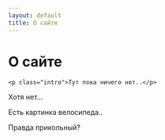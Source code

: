 ```yaml
---
layout: default
title: О сайте
---
```


<div class="post">
	<h1 class="pageTitle">О сайте</h1>
	 
	<p class="intro">Тут пока ничего нет..</p>
  <p>Хотя нет...</p>
  <p>Есть картинка велосипеда..</p>
  <p>Правда прикольный?</p>
  <img src="{{ '/assets/img/touring.jpg' | prepend: site.baseurl }}" alt="">
</div>
